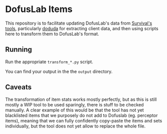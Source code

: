 # DofusLab Items

This repository is to facilitate updating DofusLab's data from [Survival's tools](https://docs.dofusdu.de/), particularly [doduda](https://github.com/dofusdude/doduda) for extracting client data, and then using scripts here to transform them to DofusLab's format.

## Running

Run the appropriate `transform_*.py` script.

You can find your output in the the `output` directory.

## Caveats

The transformation of item stats works mostly perfectly, but as this is still mostly a WIP tool to be used sparingly, there is stuff to be checked manually. A clear example of this would be that the tool has not yet blacklisted items that we purposely do not add to Dofuslab (eg. perceptor items), meaning that we can fully confidently copy-paste the items and sets individually, but the tool does not yet allow to replace the whole file.
